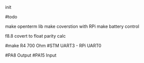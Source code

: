 init

#todo

make openterm lib
make coverstion with RPi
make battery control

f8.8 covert to float
parity calc

#make R4 700 Ohm
#STM UART3 - RPi UART0

#PA8 Output
#PA15 Input